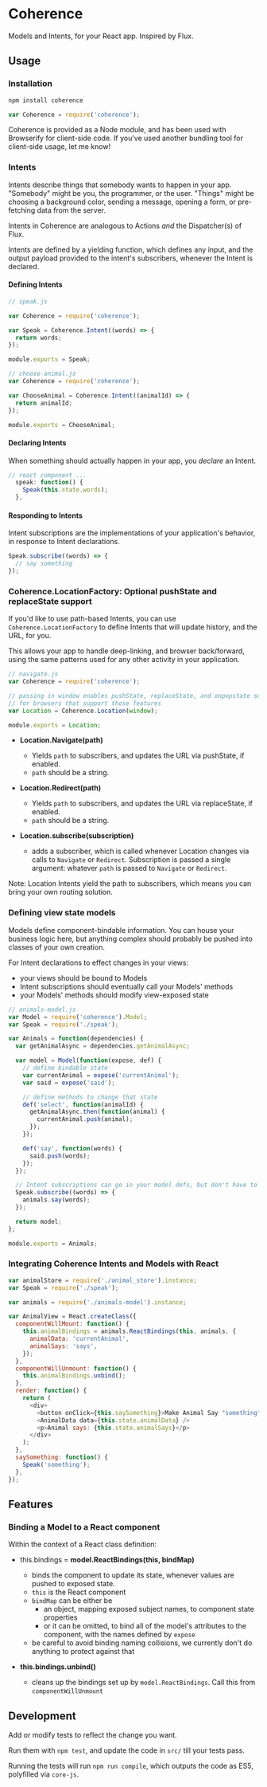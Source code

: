 # Coherence

Models and Intents, for your React app. Inspired by Flux.

## Usage

### Installation

```bash
npm install coherence
```

```javascript
var Coherence = require('coherence');
```

Coherence is provided as a Node module, and has been used with Browserify for
client-side code. If you've used another bundling tool for client-side usage,
let me know!

### Intents

Intents describe things that somebody wants to happen in your app.  "Somebody"
might be you, the programmer, or the user. "Things" might be choosing a
background color, sending a message, opening a form, or pre-fetching data from
the server.

Intents in Coherence are analogous to Actions _and_ the Dispatcher(s) of Flux.

Intents are defined by a yielding function, which defines any input, and the
output payload provided to the intent's subscribers, whenever the Intent is
declared.

#### Defining Intents

```javascript
// speak.js

var Coherence = require('coherence');

var Speak = Coherence.Intent((words) => {
  return words;
});

module.exports = Speak;
```

```javascript
// choose-animal.js
var Coherence = require('coherence');

var ChooseAnimal = Coherence.Intent((animalId) => {
  return animalId;
});

module.exports = ChooseAnimal;
```

#### Declaring Intents

When something should actually happen in your app, you _declare_ an Intent.

```javascript
// react component ...
  speak: function() {
    Speak(this.state.words);
  },
```

#### Responding to Intents

Intent subscriptions are the implementations of your application's behavior, in
response to Intent declarations.

```javascript
Speak.subscribe((words) => {
  // say something
});
```

### Coherence.LocationFactory: Optional pushState and replaceState support

If you'd like to use path-based Intents, you can use
`Coherence.LocationFactory` to define Intents that will update history, and the
URL, for you.

This allows your app to handle deep-linking, and browser back/forward, using
the same patterns used for any other activity in your application.

```javascript
// navigate.js
var Coherence = require('coherence');

// passing in window enables pushState, replaceState, and onpopstate support,
// for browsers that support those features
var Location = Coherence.Location(window);

module.exports = Location;
```

- __Location.Navigate(path)__
  - Yields `path` to subscribers, and updates the URL via pushState, if enabled.
  - `path` should be a string.

- __Location.Redirect(path)__
  - Yields `path` to subscribers, and updates the URL via replaceState, if enabled.
  - `path` should be a string.

- __Location.subscribe(subscription)__
  - adds a subscriber, which is called whenever Location changes via calls to
    `Navigate` or `Redirect`. Subscription is passed a single argument: whatever
    `path` is passed to `Navigate` or `Redirect`.

Note: Location Intents yield the path to subscribers, which means you can
bring your own routing solution.

### Defining view state models

Models define component-bindable information. You can house your business logic
here, but anything complex should probably be pushed into classes of your own
creation.

For Intent declarations to effect changes in your views:

  - your views should be bound to Models
  - Intent subscriptions should eventually call your Models' methods
  - your Models' methods should modify view-exposed state

```javascript
// animals-model.js
var Model = require('coherence').Model;
var Speak = require('./speak');

var Animals = function(dependencies) {
  var getAnimalAsync = dependencies.getAnimalAsync;

  var model = Model(function(expose, def) {
    // define bindable state
    var currentAnimal = expose('currentAnimal');
    var said = expose('said');

    // define methods to change that state
    def('select', function(animalId) {
      getAnimalAsync.then(function(animal) {
        currentAnimal.push(animal);
      });
    });

    def('say', function(words) {
      said.push(words);
    });
  });

  // Intent subscriptions can go in your model defs, but don't have to
  Speak.subscribe((words) => {
    animals.say(words);
  });

  return model;
};

module.exports = Animals;
```

### Integrating Coherence Intents and Models with React

```javascript
var animalStore = require('./animal_store').instance;
var Speak = require('./speak');

var animals = require('./animals-model').instance;

var AnimalView = React.createClass({
  componentWillMount: function() {
    this.animalBindings = animals.ReactBindings(this, animals, {
      animalData: 'currentAnimal',
      animalSays: 'says',
    });
  },
  componentWillUnmount: function() {
    this.animalBindings.unbind();
  },
  render: function() {
    return (
      <div>
        <button onClick={this.saySomething}>Make Animal Say "something"</button>
        <AnimalData data={this.state.animalData} />
        <p>Animal says: {this.state.animalSays}</p>
      </div>
    );
  },
  saySomething: function() {
    Speak('something');
  },
});
```

## Features

### Binding a Model to a React component

Within the context of a React class definition:

- this.bindings = __model.ReactBindings(this, bindMap)__
  - binds the component to update its state, whenever values are pushed to exposed
    state.
  - `this` is the React component
  - `bindMap` can be either be
    - an object, mapping exposed subject names, to component state properties
    - or it can be omitted, to bind all of the model's attributes to the component,
      with the names defined by `expose`
  - be careful to avoid binding naming collisions, we currently don't do anything
    to protect against that

- __this.bindings.unbind()__
  - cleans up the bindings set up by `model.ReactBindings`. Call this from
    `componentWillUnmount`

## Development

Add or modify tests to reflect the change you want.

Run them with `npm test`, and update the code in `src/` till your tests pass.

Running the tests will run `npm run compile`, which outputs the code as ES5,
polyfilled via `core-js`.
